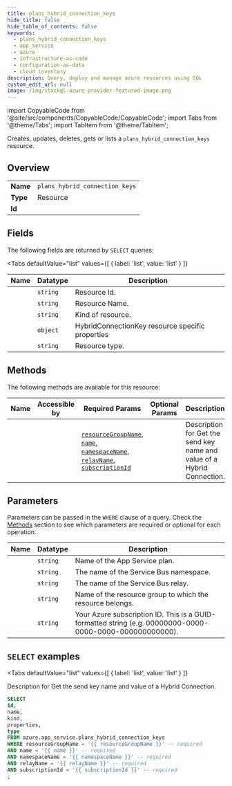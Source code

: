 ```yaml
--- 
title: plans_hybrid_connection_keys
hide_title: false
hide_table_of_contents: false
keywords:
  - plans_hybrid_connection_keys
  - app_service
  - azure
  - infrastructure-as-code
  - configuration-as-data
  - cloud inventory
description: Query, deploy and manage azure resources using SQL
custom_edit_url: null
image: /img/stackql-azure-provider-featured-image.png
---
```


import CopyableCode from '@site/src/components/CopyableCode/CopyableCode';
import Tabs from '@theme/Tabs';
import TabItem from '@theme/TabItem';

Creates, updates, deletes, gets or lists a <code>plans_hybrid_connection_keys</code> resource.

## Overview
<table><tbody>
<tr><td><b>Name</b></td><td><code>plans_hybrid_connection_keys</code></td></tr>
<tr><td><b>Type</b></td><td>Resource</td></tr>
<tr><td><b>Id</b></td><td><CopyableCode code="azure.app_service.plans_hybrid_connection_keys" /></td></tr>
</tbody></table>

## Fields

The following fields are returned by `SELECT` queries:

<Tabs
    defaultValue="list"
    values={[
        { label: 'list', value: 'list' }
    ]}
>
<TabItem value="list">

<table>
<thead>
    <tr>
    <th>Name</th>
    <th>Datatype</th>
    <th>Description</th>
    </tr>
</thead>
<tbody>
<tr>
    <td><CopyableCode code="id" /></td>
    <td><code>string</code></td>
    <td>Resource Id.</td>
</tr>
<tr>
    <td><CopyableCode code="name" /></td>
    <td><code>string</code></td>
    <td>Resource Name.</td>
</tr>
<tr>
    <td><CopyableCode code="kind" /></td>
    <td><code>string</code></td>
    <td>Kind of resource.</td>
</tr>
<tr>
    <td><CopyableCode code="properties" /></td>
    <td><code>object</code></td>
    <td>HybridConnectionKey resource specific properties</td>
</tr>
<tr>
    <td><CopyableCode code="type" /></td>
    <td><code>string</code></td>
    <td>Resource type.</td>
</tr>
</tbody>
</table>
</TabItem>
</Tabs>

## Methods

The following methods are available for this resource:

<table>
<thead>
    <tr>
    <th>Name</th>
    <th>Accessible by</th>
    <th>Required Params</th>
    <th>Optional Params</th>
    <th>Description</th>
    </tr>
</thead>
<tbody>
<tr>
    <td><a href="#list"><CopyableCode code="list" /></a></td>
    <td><CopyableCode code="select" /></td>
    <td><a href="#parameter-resourceGroupName"><code>resourceGroupName</code></a>, <a href="#parameter-name"><code>name</code></a>, <a href="#parameter-namespaceName"><code>namespaceName</code></a>, <a href="#parameter-relayName"><code>relayName</code></a>, <a href="#parameter-subscriptionId"><code>subscriptionId</code></a></td>
    <td></td>
    <td>Description for Get the send key name and value of a Hybrid Connection.</td>
</tr>
</tbody>
</table>

## Parameters

Parameters can be passed in the `WHERE` clause of a query. Check the [Methods](#methods) section to see which parameters are required or optional for each operation.

<table>
<thead>
    <tr>
    <th>Name</th>
    <th>Datatype</th>
    <th>Description</th>
    </tr>
</thead>
<tbody>
<tr id="parameter-name">
    <td><CopyableCode code="name" /></td>
    <td><code>string</code></td>
    <td>Name of the App Service plan.</td>
</tr>
<tr id="parameter-namespaceName">
    <td><CopyableCode code="namespaceName" /></td>
    <td><code>string</code></td>
    <td>The name of the Service Bus namespace.</td>
</tr>
<tr id="parameter-relayName">
    <td><CopyableCode code="relayName" /></td>
    <td><code>string</code></td>
    <td>The name of the Service Bus relay.</td>
</tr>
<tr id="parameter-resourceGroupName">
    <td><CopyableCode code="resourceGroupName" /></td>
    <td><code>string</code></td>
    <td>Name of the resource group to which the resource belongs.</td>
</tr>
<tr id="parameter-subscriptionId">
    <td><CopyableCode code="subscriptionId" /></td>
    <td><code>string</code></td>
    <td>Your Azure subscription ID. This is a GUID-formatted string (e.g. 00000000-0000-0000-0000-000000000000).</td>
</tr>
</tbody>
</table>

## `SELECT` examples

<Tabs
    defaultValue="list"
    values={[
        { label: 'list', value: 'list' }
    ]}
>
<TabItem value="list">

Description for Get the send key name and value of a Hybrid Connection.

```sql
SELECT
id,
name,
kind,
properties,
type
FROM azure.app_service.plans_hybrid_connection_keys
WHERE resourceGroupName = '{{ resourceGroupName }}' -- required
AND name = '{{ name }}' -- required
AND namespaceName = '{{ namespaceName }}' -- required
AND relayName = '{{ relayName }}' -- required
AND subscriptionId = '{{ subscriptionId }}' -- required
;
```
</TabItem>
</Tabs>
